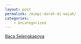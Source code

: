 ```yaml
---
layout: post
permalink: /mimpi-darah-di-wajah/
categories:
    - Uncategorized
---
```


[Baca Selengkapnya](/08)